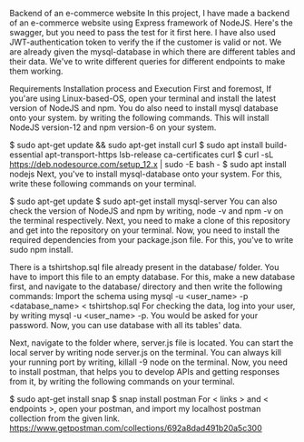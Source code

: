 Backend of an e-commerce website
In this project, I have made a backend of an e-commerce website using Express framework of NodeJS. Here's the swagger, but you need to pass the test for it first here.
I have also used JWT-authentication token to verify the if the customer is valid or not. We are already given the mysql-database in which there are different tables and their data. We've to write different queries for different endpoints to make them working.

Requirements
Installation process and Execution
First and foremost, If you'are using Linux-based-OS, open your terminal and install the latest version of NodeJS and npm. You do also need to install mysql database onto your system. by writing the following commands.
This will install NodeJS version-12 and npm version-6 on your system.

$ sudo apt-get update && sudo apt-get install curl
$ sudo apt install build-essential apt-transport-https lsb-release ca-certificates curl
$ curl -sL https://deb.nodesource.com/setup_12.x | sudo -E bash -
$ sudo apt install nodejs
Next, you've to install mysql-database onto your system. For this, write these following commands on your terminal.

$ sudo apt-get update
$ sudo apt-get install mysql-server
You can also check the version of NodeJS and npm by writing, node -v and npm -v on the terminal respectively.
Next, you need to make a clone of this repository and get into the repository on your terminal. Now, you need to install the required dependencies from your package.json file. For this, you've to write sudo npm install.

There is a tshirtshop.sql file already present in the database/ folder. You have to import this file to an empty database. For this, make a new database first, and navigate to the database/ directory and then write the following commands:
Import the schema using mysql -u <user_name> -p <database_name> < tshirtshop.sql
For checking the data, log into your user, by writing mysql -u <user_name> -p. You would be asked for your password. Now, you can use database with all its tables' data.

Next, navigate to the folder where, server.js file is located. You can start the local server by writing node server.js on the terminal.
You can always kill your running port by writing, killall -9 node on the terminal.
Now, you need to install postman, that helps you to develop APIs and getting responses from it, by writing the following commands on your terminal.

$ sudo apt-get install snap
$ snap install postman
For < links > and < endpoints >, open your postman, and import my localhost postman collection from the given link.
https://www.getpostman.com/collections/692a8dad491b20a5c300
